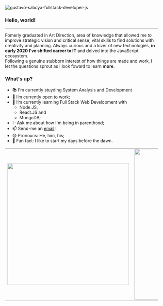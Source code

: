 ![gustavo-saboya-fullstack-developer-js](https://user-images.githubusercontent.com/64825005/103375108-0d268c00-4ab8-11eb-9f14-ff4f3fee877b.png)
### Hello, world!
---
  Fomerly graduated in Art Direction, area of knowledge that allowed me to improve strategic vision and critical sense, vital skills to find solutions with creativity and planning. Always curious and a lover of new technologies, **in early 2020 I've shifted career to IT** and delved into the JavaScript ecosystem.  
Following a genuine stubborn interest of how things are made and work, I let the questions sprout as I look foward to learn __more__.
### What's up?
- 📚 I'm currently stuyding System Analysis and Development
- 🔭 I’m currently [open to work](https://www.linkedin.com/in/saboyagustavo/);
- 🌱 I’m currently learning Full Stack Web Development with 
  - Node.JS, 
  - React.JS and 
  - MongoDB;
- ✨ Ask me about how I'm being in parenthood;
- 📫 Send-me an [email](mailto:saboya.gustavo@gmail.com)!
- 😄 Pronouns: He, him, his;
- 🌅 Fun fact: I like to start my days before the dawn.

<center>
  <table>
    <tr>
        <td><img width="400px" align="left" src="https://github-readme-stats.vercel.app/api/top-langs/?username=saboyagustavo&hide=html&layout=compact&theme=dark" /></td>
        <td><img width="495px" align="left" src="https://github-readme-stats.vercel.app/api?username=saboyagustavo&theme=dark"/></td>
    </tr>   
  </table>
</center>


<!--
**saboyagustavo/saboyagustavo** is a  _special_ ✨ repository because its `README.md` (this file) appears on your GitHub profile
- 👯 I’m looking to collaborate on
-->
